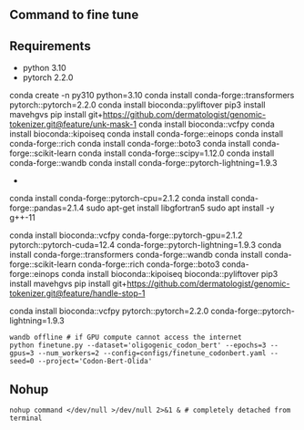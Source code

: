 ## Command to fine tune

## Requirements

* python 3.10
* pytorch 2.2.0

conda create -n py310 python=3.10
conda install conda-forge::transformers pytorch::pytorch=2.2.0
conda install bioconda::pyliftover
pip3 install mavehgvs
pip install git+https://github.com/dermatologist/genomic-tokenizer.git@feature/unk-mask-1
conda install bioconda::vcfpy
conda install bioconda::kipoiseq
conda install conda-forge::einops
conda install conda-forge::rich
conda install conda-forge::boto3
conda install conda-forge::scikit-learn
conda install conda-forge::scipy=1.12.0
conda install conda-forge::wandb
conda install conda-forge::pytorch-lightning=1.9.3

*

conda install conda-forge::pytorch-cpu=2.1.2
conda install conda-forge::pandas=2.1.4
sudo apt-get install libgfortran5
sudo apt install -y g++-11


conda install bioconda::vcfpy conda-forge::pytorch-gpu=2.1.2 pytorch::pytorch-cuda=12.4 conda-forge::pytorch-lightning=1.9.3
conda install conda-forge::transformers conda-forge::wandb
conda install conda-forge::scikit-learn conda-forge::rich conda-forge::boto3 conda-forge::einops
conda install bioconda::kipoiseq bioconda::pyliftover
pip3 install mavehgvs
pip install git+https://github.com/dermatologist/genomic-tokenizer.git@feature/handle-stop-1

conda install bioconda::vcfpy pytorch::pytorch=2.2.0 conda-forge::pytorch-lightning=1.9.3


```
wandb offline # if GPU compute cannot access the internet
python finetune.py --dataset='oligogenic_codon_bert' --epochs=3 --gpus=3 --num_workers=2 --config=configs/finetune_codonbert.yaml --seed=0 --project='Codon-Bert-Olida'
```

## Nohup

```
nohup command </dev/null >/dev/null 2>&1 & # completely detached from terminal

```